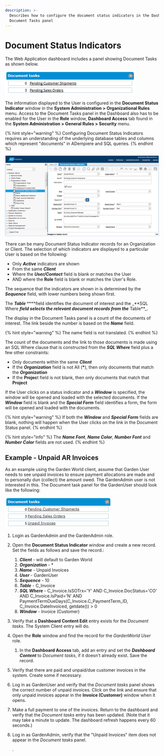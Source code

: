 ```yaml
---
description: >-
  Describes how to configure the document status indicators in the Dashboard
  Document Tasks panel
---
```


# Document Status Indicators

The Web Application dashboard includes a panel showing Document Tasks as shown below.

![Dashboard Document tasks panel](../../../.gitbook/assets/webui_dashboard_doctasks.PNG)

The information displayed to the User is configured in the **Document Status Indicator** window in the **System Administration &gt; Organizational Rules** menu. Access to the Document Tasks panel in the Dashboard also has to be enabled for the User in the **Role** window, **Dashboard Access** tab found in the **System Administration &gt; General Rules &gt; Security** menu.

{% hint style="warning" %}
Configuring Document Status Indicators requires an understanding of the underlying database tables and columns which represent "documents" in ADempiere and SQL queries.
{% endhint %}

![Document Status Indicator window](../../../.gitbook/assets/webui_win_documentstatusindicator.PNG)

There can be many Document Status Indicator records for an Organization or Client. The selection of which indicators are displayed to a particular User is based on the following:

* Only _**Active**_ indicators are shown
* From the same _**Client**_
* Where the _**User/Contact**_ field is blank or matches the User
* AND where the **Role** field is blank or matches the User's Role.

The sequence that the indicators are shown in is determined by the _**Sequence**_ field, with lower numbers being shown first.

The _**Table**_ **\*\*field identifies the document of interest and the \_**SQL Where _**field selects the relevant document records from the**_ Table\*\*\_.

The display in the Document Tasks panel is a count of the documents of interest. The link beside the number is based on the _**Name**_ field.

{% hint style="warning" %}
The name field is not translated.
{% endhint %}

The count of the documents and the link to those documents is made using an SQL Where clause that is constructed from the _**SQL Where**_ field plus a few other constraints:

* Only documents within the same _**Client**_
* If the _**Organization**_ field is not All \(**\***\), then only documents that match the _**Organization**_
* If the **Projec**t field is not blank, then only documents that match that **Project**

If the User clicks on a status indicator and a _**Window**_ is specified, the window will be opened and loaded with the selected documents. If the _**Window**_ field is blank and the _**Special Form**_ field identifies a form, the form will be opened and loaded with the documents.

{% hint style="warning" %}
If both the _**Window**_ and _**Special Form**_ fields are blank, nothing will happen when the User clicks on the link in the Document Status panel.
{% endhint %}

{% hint style="info" %}
The _**Name Font**_, _**Name Color**_, _**Number Font**_ and _**Number Color**_ fields are not used.
{% endhint %}

## Example - Unpaid AR Invoices

As an example using the Garden World client, assume that Garden User needs to see unpaid invoices to ensure payment allocations are made and to personally dun \(collect\) the amount owed. The GardenAdmin user is not interested in this. The Document task panel for the GardenUser should look like the following:

![GardenUser Dashboard entry for Document tasks showing the Unpaid Invoices entry](../../../.gitbook/assets/webui_dashboard_doctaskexample.PNG)

1. Login as GardenAdmin and the GardenAdmin role.
2. Open the **Document Status Indicator** window and create a new record.  Set the fields as follows and save the record.:
   1. _**Client**_ - will default to Garden World
   2. _**Organization**_ - \*
   3. _**Name**_ - Unpaid Invoices
   4. _**User**_ - GardenUser
   5. _**Sequence**_ - 10
   6. _**Table**_ - C\_Invoice
   7. _**SQL Where**_ - C\_Invoice.IsSOTrx='Y' AND C\_Invoice.DocStatus='CO' AND C\_Invoice.IsPaid='N' AND PaymentTermDueDays\(C\_Invoice.C\_PaymentTerm\_ID, C\_Invoice.DateInvoiced, getdate\(\)\) &gt; 0
   8. _**Window**_ - Invoice \(Customer\)
3. Verify that a **Dashboard Content Edit** entry exists for the _Document tasks_. The System Client entry will do.
4. Open the **Role** window and find the record for the _GardenWorld User_ role.
   1. In the **Dashboard Access** tab, add an entry and set the _**Dashboard Content**_ to _Document tasks_, if it doesn't already exist. Save the record.
5. Verify that there are paid and unpaid/due customer invoices in the system. Create some if necessary.
6. Log in as GardenUser and verify that the _Document tasks_ panel shows the correct number of unpaid invoices.  Click on the link and ensure that only unpaid invoices appear in the **Invoice \(Customer\)** window when it opens.
7. Make a full payment to one of the invoices.  Return to the dashboard and verify that the _Document tasks_ entry has been updated. \(Note that it may take a minute to update.  The dashboard refresh happens every 60 seconds.\)
8. Log in as GardenAdmin, verify that the "Unpaid Invoices" item does not appear in the _Document tasks_ panel.

   .

